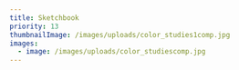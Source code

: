 ```yaml
---
title: Sketchbook
priority: 13
thumbnailImage: /images/uploads/color_studies1comp.jpg
images:
  - image: /images/uploads/color_studiescomp.jpg
---
```

